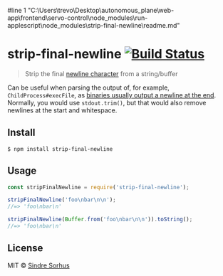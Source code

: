 #line 1 "C:\\Users\\trevo\\Desktop\\autonomous_plane\\web-app\\frontend\\servo-control\\node_modules\\run-applescript\\node_modules\\strip-final-newline\\readme.md"
# strip-final-newline [![Build Status](https://travis-ci.com/sindresorhus/strip-final-newline.svg?branch=master)](https://travis-ci.com/sindresorhus/strip-final-newline)

> Strip the final [newline character](https://en.wikipedia.org/wiki/Newline) from a string/buffer

Can be useful when parsing the output of, for example, `ChildProcess#execFile`, as [binaries usually output a newline at the end](https://stackoverflow.com/questions/729692/why-should-text-files-end-with-a-newline). Normally, you would use `stdout.trim()`, but that would also remove newlines at the start and whitespace.


## Install

```
$ npm install strip-final-newline
```


## Usage

```js
const stripFinalNewline = require('strip-final-newline');

stripFinalNewline('foo\nbar\n\n');
//=> 'foo\nbar\n'

stripFinalNewline(Buffer.from('foo\nbar\n\n')).toString();
//=> 'foo\nbar\n'
```


## License

MIT © [Sindre Sorhus](https://sindresorhus.com)
